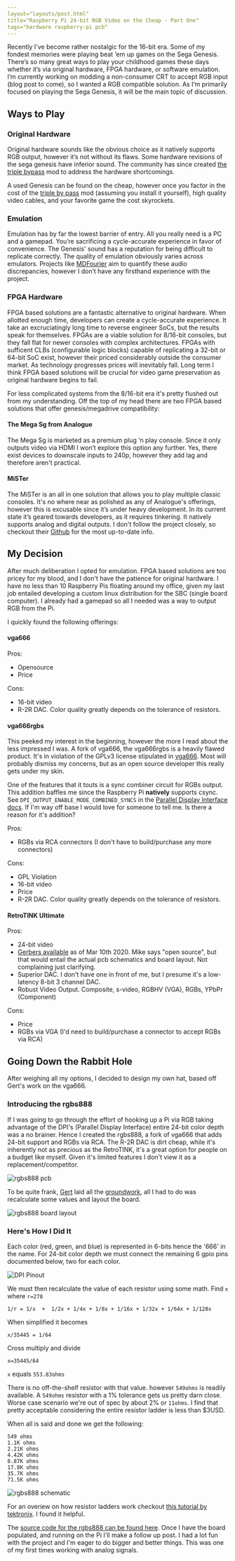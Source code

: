 ```yaml
---
layout="layouts/post.html"
title="Raspberry Pi 24-bit RGB Video on the Cheap - Part One"
tags="hardware raspberry-pi pcb"
---
```


Recently I've become rather nostalgic for the 16-bit era. Some of my fondest memories were playing beat ‘em up games on the Sega Genesis. There’s so many great ways to play your childhood games these days whether it’s via original hardware, FPGA hardware, or software emulation. I’m currently working on modding a non-consumer CRT to accept RGB input (blog post to come), so I wanted a RGB compatible solution. As I’m primarily focused on playing the Sega Genesis, it will be the main topic of discussion.

## Ways to Play

### Original Hardware

Original hardware sounds like the obvious choice as it natively supports RGB output, however it’s not without its flaws. Some hardware revisions of the sega genesis have inferior sound. The community has since created [the triple bypass](https://www.retrorgb.com/genesistriplebypass.html) mod to address the hardware shortcomings.

A used Genesis can be found on the cheap, however once you factor in the cost of the [triple by pass](https://insurrectionindustries.com/product/genesis_triple_bypass_v2/) mod (assuming you install it yourself), high quality video cables, and your favorite game the cost skyrockets.

### Emulation

Emulation has by far the lowest barrier of entry. All you really need is a PC and a gamepad. You’re sacrificing a cycle-accurate experience in favor of convenience. The Genesis' sound has a reputation for being difficult to replicate correctly. The quality of emulation obviously varies across emulators. Projects like [MDFourier](http://junkerhq.net/MDFourier/) aim to quantify these audio discrepancies, however I don’t have any firsthand experience with the project.

### FPGA Hardware

FPGA based solutions are a fantastic alternative to original hardware. When allotted enough time, developers can create a cycle-accurate experience. It take an excruciatingly long time to reverse engineer SoCs, but the results speak for themselves. FPGAs are a viable solution for 8/16-bit consoles, but they fall flat for newer consoles with complex architectures. FPGAs with sufficent CLBs (configurable logic blocks) capable of replicating a 32-bit or 64-bit SoC exist, however their priced considerably outside the consumer market. As technology progresses prices will inevitably fall. Long term I think FPGA based solutions will be crucial for video game preservation as original hardware begins to fail.

For less complicated systems from the 8/16-bit era it's pretty flushed out from my understanding. Off the top of my head there are two FPGA based solutions that offer genesis/megadrive compatibility:

#### The Mega Sg from Analogue

The Mega Sg is marketed as a premium plug ‘n play console. Since it only outputs video via HDMI I won’t explore this option any further. Yes, there exist devices to downscale inputs to 240p, however they add lag and therefore aren't practical.
 
#### MiSTer

The MiSTer is an all in one solution that allows you to play multiple classic consoles. It's no where near as polished as any of Analogue's offerings, however this is excusable since it’s under heavy development. In its current state it’s geared towards developers, as it requires tinkering. It natively supports analog and digital outputs. I don't follow the project closely, so checkout their [Github](https://github.com/MiSTer-devel/Main_MiSTer/wiki) for the most up-to-date info.

## My Decision

After much deliberation I opted for emulation. FPGA based solutions are too pricey for my blood, and I don't have the patience for original hardware. I have no less than 10 Raspberry Pis floating around my office, given my last job entailed developing a custom linux distribution for the SBC (single board computer). I already had a gamepad so all I needed was a way to output RGB from the Pi.

I quickly found the following offerings:

#### vga666

Pros:

- Opensource
- Price

Cons:

- 16-bit video
- R-2R DAC. Color quality greatly depends on the tolerance of resistors.

#### vga666rgbs

This peeked my interest in the beginning, however the more I read about the less impressed I was. A fork of vga666, the vga666rgbs is a heavily flawed product. It's in violation of the GPLv3 license stipulated in [vga666](https://github.com/fenlogic/vga666/blob/master/LICENCE.txt). Most will probably dismiss my concerns, but as an open source developer this really gets under my skin.

One of the features that it touts is a sync combiner circuit for RGBs output. This addition baffles me since the Raspberry Pi **natively** supports csync. See `DPI_OUTPUT_ENABLE_MODE_COMBINED_SYNCS` in the [Parallel Display Interface docs](https://www.raspberrypi.org/documentation/hardware/raspberrypi/dpi/README.md). If I'm way off base I would love for someone to tell me. Is there a reason for it's addition? 

Pros:

- RGBs via RCA connectors (I don't have to build/purchase any more connectors)

Cons:

- GPL Violation
- 16-bit video
- Price
- R-2R DAC. Color quality greatly depends on the tolerance of resistors.

#### RetroTINK Ultimate

Pros:

- 24-bit video
- [Gerbers available](https://www.retrotink.com/post/retrotink-ultimate-open-source) as of Mar 10th 2020. Mike says "open source", but that would entail the actual pcb schematics and board layout. Not complaining just clarifying.
- Superior DAC. I don't have one in front of me, but I presume it's a low-latency 8-bit 3 channel DAC. 
- Robust Video Output. Composite, s-video, RGBHV (VGA), RGBs, YPbPr (Component)

Cons:

- Price
- RGBs via VGA (I'd need to build/purchase a connector to accept RGBs via RCA)

## Going Down the Rabbit Hole

After weighing all my options, I decided to design my own hat, based off Gert's work on the vga666.

### Introducing the rgbs888

If I was going to go through the effort of hooking up a Pi via RGB taking advantage of the DPI's (Parallel Display Interface) entire 24-bit color depth was a no brainer. Hence I created the rgbs888, a fork of vga666 that adds 24-bit support and RGBs via RCA. The R-2R DAC is dirt cheap, while it's inherently not as precious as the RetroTINK, it's a great option for people on a budget like myself. Given it's limited features I don't view it as a replacement/competitor.

![rgbs888 pcb](/img/post/2020/07/21/IMG_20200721_121709.jpg)

To be quite frank, [Gert](https://github.com/fenlogic/vga666/commits/master) laid all the [groundwork](https://github.com/fenlogic/vga666/blob/master/documents/vga_manual.pdf), all I had to do was recalculate some values and layout the board. 

![rgbs888 board layout](/img/post/2020/07/21/rgbs888_kicad_pcb_project.png)

### Here's How I Did It

Each color (red, green, and blue) is represented in 6-bits hence the '666' in the name. 
For 24-bit color depth we must connect the remaining 6 gpio pins documented below, two for each color.

<!-- From https://www.raspberrypi.org/documentation/hardware/raspberrypi/dpi/README.md -->
![DPI Pinout](/img/post/2020/07/21/dpi-packing.png)

We must then recalculate the value of each resistor using some math. Find `x` where `r=278`


    1/r = 1/x  +  1/2x + 1/4x + 1/8x + 1/16x + 1/32x + 1/64x + 1/128x


When simplified it becomes

    x/35445 = 1/64


Cross multiply and divide

    x=35445/64


`x` equals `553.83ohms`


There is no off-the-shelf resistor with that value. however `549ohms` is readily available. A `549ohms` resistor with a 1% tolerance gets us pretty darn close. Worse case scenario we're out of spec by about 2% or `11ohms`. I find that pretty acceptable considering the entire resistor ladder is less than $3USD.

When all is said and done we get the following:

    549 ohms
    1.1K ohms
    2.21K ohms
    4.42K ohms
    8.87K ohms
    17.8K ohms
    35.7K ohms
    71.5K ohms

![rgbs888 schematic](/img/post/2020/07/21/rgbs888_kicad_schematic.png)

For an overiew on how resistor ladders work checkout [this tutorial by tektronix](https://www.tek.com/blog/tutorial-digital-analog-conversion-r-2r-dac). I found it helpful.

The [source code for the rgbs888 can be found here](https://github.com/egladman/rgbs888). Once I have the board populated, and running on the Pi I'll make a follow up post.
I had a lot fun with the project and I'm eager to do bigger and better things. This was one of my first times working with analog signals.
